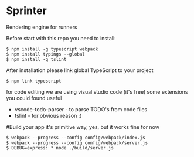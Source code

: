 # Sprinter
Rendering engine for runners

Before start with this repo you need to install:
```
$ npm install -g typescript webpack
$ npm install typings --global
$ npm install -g tslint

```

After installation please link global TypeScript to your project

```
$ npm link typescript
```

for code editing we are using visual studio code (it's free)
some extensions you could found useful
* vscode-todo-parser - to parse TODO's from code files
* tslint - for obvious reason :)


#Build your app
it's primitive way, yes, but it works fine for now
```
$ webpack --progress --config config/webpack/index.js
$ webpack --progress --config config/webpack/server.js
$ DEBUG=express: * node ./build/server.js
```
